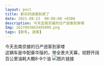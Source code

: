 ```yaml
---
layout: post
title: 新买的逍客到家了
date: 2021-08-23  00:00:00 +0300
description: 今天去南京接的日产逍客到家喽
Img: 1627893663495899.png
tags: [新车, 逍客]
---
```

今天去南京接的日产逍客到家喽<br>
这辆车是中配豪华版的，带全景大天幕，视野开阔<br>
百公里油耗大概8-9个油
![图片链接]({{site.baseurl}}/assets/img/me/xiaoke2.jpg)
